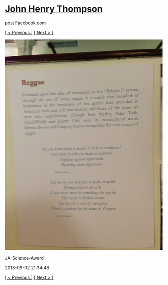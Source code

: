 # [John Henry Thompson](../README.md)
post Facebook.com

[[ < Previous ]](2013-09-02-16.md) [[ Next > ]](2013-09-02-18.md)

[![](../media/2013-09-02/JA-Science-Award-6.jpg)](../README.md)

JA-Science-Award

2013-09-02 21:34:48

[[ < Previous ]](2013-09-02-16.md) [[ Next > ]](2013-09-02-18.md)